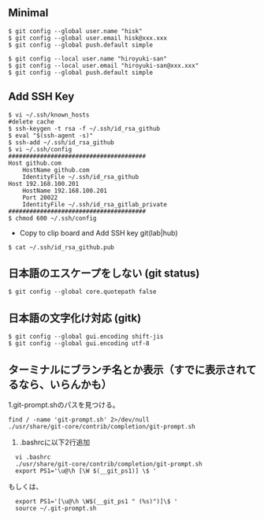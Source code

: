 ## Minimal

```
$ git config --global user.name "hisk"
$ git config --global user.email hisk@xxx.xxx
$ git config --global push.default simple
```

```
$ git config --local user.name "hiroyuki-san"
$ git config --local user.email "hiroyuki-san@xxx.xxx"
$ git config --global push.default simple
```

## Add SSH Key
```
$ vi ~/.ssh/known_hosts
#delete cache
$ ssh-keygen -t rsa -f ~/.ssh/id_rsa_github
$ eval "$(ssh-agent -s)"
$ ssh-add ~/.ssh/id_rsa_github
$ vi ~/.ssh/config
#######################################
Host github.com
    HostName github.com
    IdentityFile ~/.ssh/id_rsa_github
Host 192.168.100.201
    HostName 192.168.100.201
    Port 20022
    IdentityFile ~/.ssh/id_rsa_gitlab_private
#######################################
$ chmod 600 ~/.ssh/config
```

- Copy to clip board and Add SSH key git(lab|hub)

```
$ cat ~/.ssh/id_rsa_github.pub
```

## 日本語のエスケープをしない (git status)

```
$ git config --global core.quotepath false
```

## 日本語の文字化け対応 (gitk)

```
$ git config --global gui.encoding shift-jis
$ git config --global gui.encoding utf-8
```

## ターミナルにブランチ名とか表示（すでに表示されてるなら、いらんかも）

1.git-prompt.shのパスを見つける。

```
find / -name 'git-prompt.sh' 2>/dev/null
./usr/share/git-core/contrib/completion/git-prompt.sh
```

1. .bashrcに以下2行追加

```
  vi .bashrc
  ./usr/share/git-core/contrib/completion/git-prompt.sh
  export PS1='\u@\h [\W $(__git_ps1)] \$ '
```

もしくは、
```
  export PS1='[\u@\h \W$(__git_ps1 " (%s)")]\$ '
  source ~/.git-prompt.sh
```
